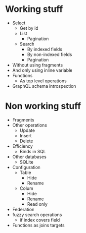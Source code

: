 # Working stuff

- Select
  - Get by id
  - List
    - Pagination
  - Search
    - By indexed fields
    - By non-indexed fields
    - Pagination
- Without using fragments
- And only using inline variable
- Functions
  - As top level operations
- GraphQL schema introspection

# Non working stuff
- Fragments
- Other operations
  - Update
  - Insert
  - Delete
- Efficiency
  - Binds in SQL
- Other databases
  - SQLite
- Configuration
  - Table
    - Hide
    - Rename
  - Colum
    - Hide
    - Rename
    - Read only
- Federation
- fuzzy search operations
  - if index covers field
- Functions as joins targets